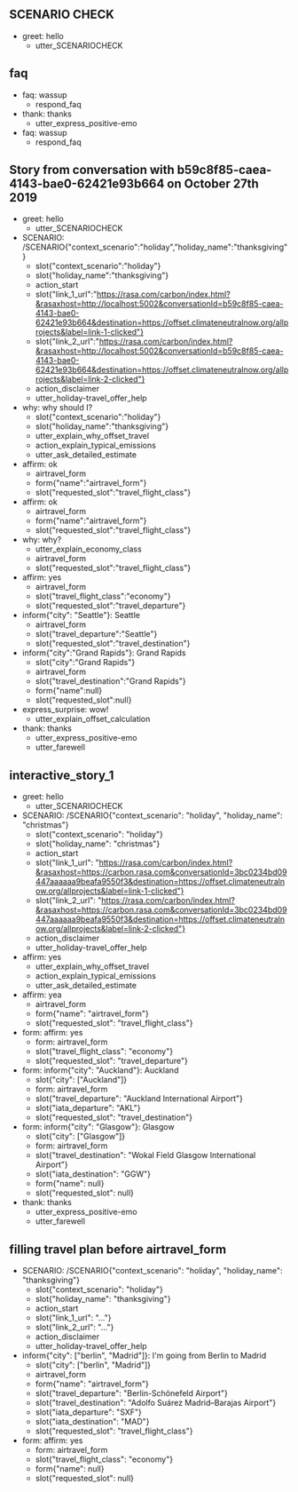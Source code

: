 ## SCENARIO CHECK
* greet: hello
  - utter_SCENARIOCHECK

## faq
* faq: wassup
  - respond_faq
* thank: thanks
  - utter_express_positive-emo
* faq: wassup
  - respond_faq

## Story from conversation with b59c8f85-caea-4143-bae0-62421e93b664 on October 27th 2019
* greet: hello
    - utter_SCENARIOCHECK
* SCENARIO: /SCENARIO{"context_scenario":"holiday","holiday_name":"thanksgiving"}
    - slot{"context_scenario":"holiday"}
    - slot{"holiday_name":"thanksgiving"}
    - action_start
    - slot{"link_1_url":"https://rasa.com/carbon/index.html?&rasaxhost=http://localhost:5002&conversationId=b59c8f85-caea-4143-bae0-62421e93b664&destination=https://offset.climateneutralnow.org/allprojects&label=link-1-clicked"}
    - slot{"link_2_url":"https://rasa.com/carbon/index.html?&rasaxhost=http://localhost:5002&conversationId=b59c8f85-caea-4143-bae0-62421e93b664&destination=https://offset.climateneutralnow.org/allprojects&label=link-2-clicked"}
    - action_disclaimer
    - utter_holiday-travel_offer_help
* why: why should I?
    - slot{"context_scenario":"holiday"}
    - slot{"holiday_name":"thanksgiving"}
    - utter_explain_why_offset_travel
    - action_explain_typical_emissions
    - utter_ask_detailed_estimate
* affirm: ok
    - airtravel_form
    - form{"name":"airtravel_form"}
    - slot{"requested_slot":"travel_flight_class"}
* affirm: ok
    - airtravel_form
    - form{"name":"airtravel_form"}
    - slot{"requested_slot":"travel_flight_class"}
* why: why?
    - utter_explain_economy_class
    - airtravel_form
    - slot{"requested_slot":"travel_flight_class"}
* affirm: yes
    - airtravel_form
    - slot{"travel_flight_class":"economy"}
    - slot{"requested_slot":"travel_departure"}
* inform{"city": "Seattle"}: Seattle
    - airtravel_form
    - slot{"travel_departure":"Seattle"}
    - slot{"requested_slot":"travel_destination"}
* inform{"city":"Grand Rapids"}: Grand Rapids
    - slot{"city":"Grand Rapids"}
    - airtravel_form
    - slot{"travel_destination":"Grand Rapids"}
    - form{"name":null}
    - slot{"requested_slot":null}
* express_surprise: wow!
    - utter_explain_offset_calculation
* thank: thanks
    - utter_express_positive-emo
    - utter_farewell

## interactive_story_1
* greet: hello
    - utter_SCENARIOCHECK
* SCENARIO: /SCENARIO{"context_scenario": "holiday", "holiday_name": "christmas"}
    - slot{"context_scenario": "holiday"}
    - slot{"holiday_name": "christmas"}
    - action_start
    - slot{"link_1_url": "https://rasa.com/carbon/index.html?&rasaxhost=https://carbon.rasa.com&conversationId=3bc0234bd09447aaaaaa9beafa9550f3&destination=https://offset.climateneutralnow.org/allprojects&label=link-1-clicked"}
    - slot{"link_2_url": "https://rasa.com/carbon/index.html?&rasaxhost=https://carbon.rasa.com&conversationId=3bc0234bd09447aaaaaa9beafa9550f3&destination=https://offset.climateneutralnow.org/allprojects&label=link-2-clicked"}
    - action_disclaimer
    - utter_holiday-travel_offer_help
* affirm: yes
    - utter_explain_why_offset_travel
    - action_explain_typical_emissions
    - utter_ask_detailed_estimate
* affirm: yea
    - airtravel_form
    - form{"name": "airtravel_form"}
    - slot{"requested_slot": "travel_flight_class"}
* form: affirm: yes
    - form: airtravel_form
    - slot{"travel_flight_class": "economy"}
    - slot{"requested_slot": "travel_departure"}
* form: inform{"city": "Auckland"}: Auckland
    - slot{"city": ["Auckland"]}
    - form: airtravel_form
    - slot{"travel_departure": "Auckland International Airport"}
    - slot{"iata_departure": "AKL"}
    - slot{"requested_slot": "travel_destination"}
* form: inform{"city": "Glasgow"}: Glasgow
    - slot{"city": ["Glasgow"]}
    - form: airtravel_form
    - slot{"travel_destination": "Wokal Field Glasgow International Airport"}
    - slot{"iata_destination": "GGW"}
    - form{"name": null}
    - slot{"requested_slot": null}
* thank: thanks
    - utter_express_positive-emo
    - utter_farewell

## filling travel plan before airtravel_form
* SCENARIO: /SCENARIO{"context_scenario": "holiday", "holiday_name": "thanksgiving"}
    - slot{"context_scenario": "holiday"}
    - slot{"holiday_name": "thanksgiving"}
    - action_start
    - slot{"link_1_url": "..."}
    - slot{"link_2_url": "..."}
    - action_disclaimer
    - utter_holiday-travel_offer_help
* inform{"city": ["berlin", "Madrid"]}: I'm going from Berlin to Madrid
    - slot{"city": ["berlin", "Madrid"]}
    - airtravel_form
    - form{"name": "airtravel_form"}
    - slot{"travel_departure": "Berlin-Schönefeld Airport"}
    - slot{"travel_destination": "Adolfo Suárez Madrid–Barajas Airport"}
    - slot{"iata_departure": "SXF"}
    - slot{"iata_destination": "MAD"}
    - slot{"requested_slot": "travel_flight_class"}
* form: affirm: yes
    - form: airtravel_form
    - slot{"travel_flight_class": "economy"}
    - form{"name": null}
    - slot{"requested_slot": null}
